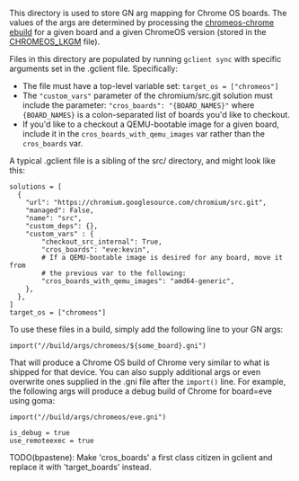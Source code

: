This directory is used to store GN arg mapping for Chrome OS boards. The values
of the args are determined by processing the [chromeos-chrome ebuild] for a
given board and a given ChromeOS version (stored in the [CHROMEOS_LKGM] file).

Files in this directory are populated by running `gclient sync` with specific
arguments set in the .gclient file. Specifically:
* The file must have a top-level variable set: `target_os = ["chromeos"]`
* The `"custom_vars"` parameter of the chromium/src.git solution must include
  the parameter: `"cros_boards": "{BOARD_NAMES}"` where `{BOARD_NAMES}` is a
  colon-separated list of boards you'd like to checkout.
* If you'd like to a checkout a QEMU-bootable image for a given board, include
  it in the `cros_boards_with_qemu_images` var rather than the `cros_boards`
  var.

A typical .gclient file is a sibling of the src/ directory, and might look like
this:
```
solutions = [
  {
    "url": "https://chromium.googlesource.com/chromium/src.git",
    "managed": False,
    "name": "src",
    "custom_deps": {},
    "custom_vars" : {
        "checkout_src_internal": True,
        "cros_boards": "eve:kevin",
        # If a QEMU-bootable image is desired for any board, move it from
        # the previous var to the following:
        "cros_boards_with_qemu_images": "amd64-generic",
    },
  },
]
target_os = ["chromeos"]
```

To use these files in a build, simply add the following line to your GN args:
```
import("//build/args/chromeos/${some_board}.gni")
```

That will produce a Chrome OS build of Chrome very similar to what is shipped
for that device. You can also supply additional args or even overwrite ones
supplied in the .gni file after the `import()` line. For example, the following
args will produce a debug build of Chrome for board=eve using goma:
```
import("//build/args/chromeos/eve.gni")

is_debug = true
use_remoteexec = true
```

TODO(bpastene): Make 'cros_boards' a first class citizen in gclient and replace
it with 'target_boards' instead.

[chromeos-chrome ebuild]: https://chromium.googlesource.com/chromiumos/overlays/chromiumos-overlay/+/HEAD/chromeos-base/chromeos-chrome/chromeos-chrome-9999.ebuild
[CHROMEOS_LKGM]: https://chromium.googlesource.com/chromium/src/+/HEAD/chromeos/CHROMEOS_LKGM
